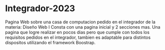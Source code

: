 # Integrador-2023
Pagina Web sobre una casa de computacion pedido en el integrador de la materia: Diseño Web I
Consta con una pagina inicial y 2 secciones mas. Una pagina que logre realizar en pocos dias pero que cumple con todos los requisitos pedidos en el integrador, tambien es adaptable para distintos dispositos utilizando el framework Boostrap. 
